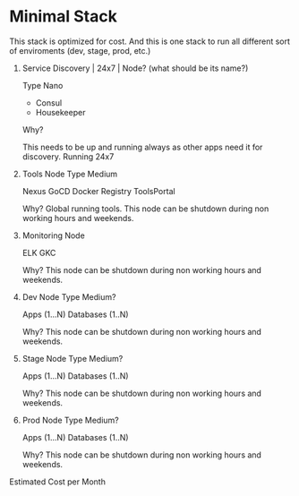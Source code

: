 # Minimal Stack

This stack is optimized for cost. And this is one stack to run all different sort of enviroments (dev, stage, prod, etc.)

1. Service Discovery | 24x7 |  Node? (what should be its name?)

   Type Nano
   
   * Consul
   * Housekeeper

   Why?

   This needs to be up and running always as other apps need it for discovery. Running 24x7

2. Tools Node
   Type Medium
   
   Nexus
   GoCD
   Docker Registry
   ToolsPortal

   Why?
   Global running tools.
   This node can be shutdown during non working hours and weekends.

3. Monitoring Node


   ELK
   GKC

   Why?
   This node can be shutdown during non working hours and weekends.   

4. Dev Node
   Type Medium?

   Apps (1...N)
   Databases (1..N)

   Why?
   This node can be shutdown during non working hours and weekends.

5. Stage Node
   Type Medium?

   Apps (1...N)
   Databases (1..N)

   Why?
   This node can be shutdown during non working hours and weekends.   

6. Prod Node
   Type Medium?

   Apps (1...N)
   Databases (1..N)

   Why?
   This node can be shutdown during non working hours and weekends.


Estimated Cost per Month
